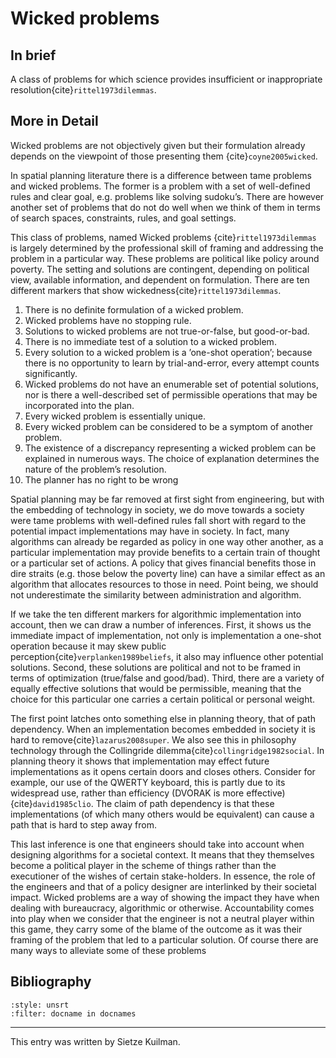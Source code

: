 # Wicked problems

## In brief
A class of problems for which science provides insufficient or inappropriate resolution{cite}`rittel1973dilemmas`.

## More in Detail
Wicked problems are not objectively given but their formulation already depends on the viewpoint of those presenting them {cite}`coyne2005wicked`.

In spatial planning literature there is a difference between tame problems and wicked problems. The former is a problem with a set of well-defined rules and clear goal, e.g. problems like solving sudoku’s. There are however another set of problems that do not do well when we think of them in terms of search spaces, constraints, rules, and goal settings. 

This class of problems, named Wicked problems {cite}`rittel1973dilemmas` is largely determined by the professional skill of framing and addressing the problem in a particular way. These problems are political like policy around poverty. The setting and solutions are contingent, depending on political view, available information, and dependent on formulation. There are ten different markers that show wickedness{cite}`rittel1973dilemmas`.

1. There is no definite formulation of a wicked problem.
2. Wicked problems have no stopping rule.
3. Solutions to wicked problems are not true-or-false, but good-or-bad.
4. There is no immediate test of a solution to a wicked problem.
5. Every solution to a wicked problem is a ’one-shot operation’;
because there is no opportunity to learn by trial-and-error, every attempt counts significantly.
6. Wicked problems do not have an enumerable set of potential solutions,
nor is there a well-described set of permissible operations that may be incorporated into the plan.
7. Every wicked problem is essentially unique.
8. Every wicked problem can be considered to be a symptom of another problem.
9. The existence of a discrepancy representing a wicked problem can be explained in numerous ways. The choice of explanation determines the nature of the problem’s resolution.
10. The planner has no right to be wrong

Spatial planning may be far removed at first sight from engineering, but with the embedding of technology in society, we do move towards a society were tame problems with well-defined rules fall short with regard to the potential impact implementations may have in society. In fact, many algorithms can already be regarded as policy in one way other another, as a particular implementation may provide benefits to a certain train of thought or a particular set of actions. A policy that gives financial benefits those in dire straits (e.g. those below the poverty line) can have a similar effect as an algorithm that allocates resources to those in need. Point being, we should not underestimate the similarity between administration and algorithm.

If we take the ten different markers for algorithmic implementation into account, then we can draw a number of inferences. First, it shows us the immediate impact of implementation, not only is implementation a one-shot operation because it may skew public perception{cite}`verplanken1989beliefs`, it also may influence other potential solutions. Second, these solutions are political and not to be framed in terms of optimization (true/false and good/bad). Third, there are a variety of equally effective solutions that would be permissible, meaning that the choice for this particular one carries a certain political or personal weight.

The first point latches onto something else in planning theory, that of path dependency. When an implementation becomes embedded in society it is hard to remove{cite}`lazarus2008super`. We also see this in philosophy technology through the Collingride dilemma{cite}`collingridge1982social`. In planning theory it shows that implementation may effect future implementations as it opens certain doors and closes others. Consider for example, our use of the QWERTY keyboard, this is partly due to its widespread use, rather than efficiency (DVORAK is more effective) {cite}`david1985clio`. The claim of path dependency is that these implementations (of which many others would be equivalent) can cause a path that is hard to step away from.

This last inference is one that engineers should take into account when designing algorithms for a societal context. It means that they themselves become a political player in the scheme of things rather than the executioner of the wishes of certain stake-holders. In essence, the role of the engineers and that of a policy designer are interlinked by  their societal impact. Wicked problems are a way of showing the impact they have when dealing with bureaucracy, algorithmic or otherwise. Accountability comes into play when we consider that the engineer is not a neutral player within this game, they carry some of the blame of the outcome as it was their framing of the problem that led to a particular solution. Of course there are many ways to alleviate some of these problems 


## Bibliography

```{bibliography}
:style: unsrt
:filter: docname in docnames
```

---

This entry was written by Sietze Kuilman.


